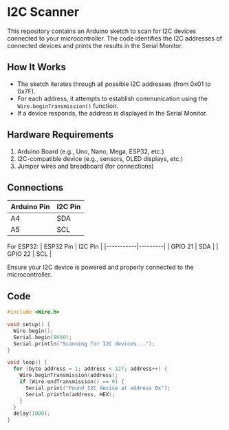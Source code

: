 # I2C Scanner

This repository contains an Arduino sketch to scan for I2C devices connected to your microcontroller. The code identifies the I2C addresses of connected devices and prints the results in the Serial Monitor.

## How It Works

- The sketch iterates through all possible I2C addresses (from 0x01 to 0x7F).
- For each address, it attempts to establish communication using the `Wire.beginTransmission()` function.
- If a device responds, the address is displayed in the Serial Monitor.

## Hardware Requirements

1. Arduino Board (e.g., Uno, Nano, Mega, ESP32, etc.)
2. I2C-compatible device (e.g., sensors, OLED displays, etc.)
3. Jumper wires and breadboard (for connections)

## Connections

| Arduino Pin | I2C Pin |
|-------------|---------|
| A4          | SDA     |
| A5          | SCL     |

For ESP32:
| ESP32 Pin | I2C Pin |
|-----------|---------|
| GPIO 21   | SDA     |
| GPIO 22   | SCL     |

Ensure your I2C device is powered and properly connected to the microcontroller.

## Code

```cpp
#include <Wire.h>

void setup() {
  Wire.begin();
  Serial.begin(9600);
  Serial.println("Scanning for I2C devices...");
}

void loop() {
  for (byte address = 1; address < 127; address++) {
    Wire.beginTransmission(address);
    if (Wire.endTransmission() == 0) {
      Serial.print("Found I2C device at address 0x");
      Serial.println(address, HEX);
    }
  }
  delay(1000);
}
